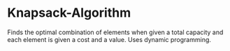# Knapsack-Algorithm
Finds the optimal combination of elements when given a total capacity and each element is given a cost and a value.  Uses dynamic programming.
